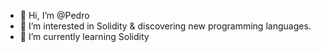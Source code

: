 - 👋 Hi, I’m @Pedro
- 👀 I’m interested in Solidity & discovering new programming languages.
- 🌱 I’m currently learning Solidity 



<!---
Pedro4570/Pedro4570 is a ✨ special ✨ repository because its `README.md` (this file) appears on your GitHub profile.
You can click the Preview link to take a look at your changes.
--->
